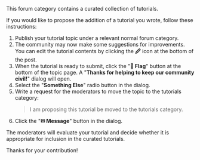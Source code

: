 This forum category contains a curated collection of tutorials.

If you would like to propose the addition of a tutorial you wrote, follow these instructions:

1. Publish your tutorial topic under a relevant normal forum category.
1. The community may now make some suggestions for improvements. You can edit the tutorial contents by clicking the **🖉** icon at the bottom of the post.
1. When the tutorial is ready to submit, click the "**🏴 Flag**" button at the bottom of the topic page.
   A "**Thanks for helping to keep our community civil!**" dialog will open.
1. Select the "**Something Else**" radio button in the dialog.
1. Write a request for the moderators to move the topic to the tutorials category:
   > I am proposing this tutorial be moved to the tutorials category.
1. Click the "**✉ Message**" button in the dialog.

The moderators will evaluate your tutorial and decide whether it is appropriate for inclusion in the curated tutorials.

Thanks for your contribution!
